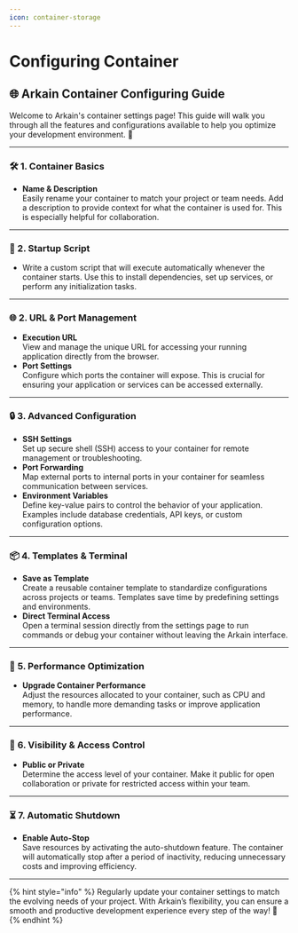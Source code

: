 ```yaml
---
icon: container-storage
---
```


# Configuring Container

## **🌐 Arkain Container** Configuring **Guide**

Welcome to Arkain's container settings page! This guide will walk you through all the features and configurations available to help you optimize your development environment. 🚀

***

### 🛠️ **1. Container Basics**

* **Name & Description**\
  Easily rename your container to match your project or team needs. Add a description to provide context for what the container is used for. This is especially helpful for collaboration.

***

### 🚀 &#x32;**. Startup Script**

* Write a custom script that will execute automatically whenever the container starts. Use this to install dependencies, set up services, or perform any initialization tasks.

***

### 🌐 **2. URL & Port Management**

* **Execution URL**\
  View and manage the unique URL for accessing your running application directly from the browser.
* **Port Settings**\
  Configure which ports the container will expose. This is crucial for ensuring your application or services can be accessed externally.

***

### 🔒 **3. Advanced Configuration**

* **SSH Settings**\
  Set up secure shell (SSH) access to your container for remote management or troubleshooting.
* **Port Forwarding**\
  Map external ports to internal ports in your container for seamless communication between services.
* **Environment Variables**\
  Define key-value pairs to control the behavior of your application. Examples include database credentials, API keys, or custom configuration options.

***

### 📦 **4. Templates & Terminal**

* **Save as Template**\
  Create a reusable container template to standardize configurations across projects or teams. Templates save time by predefining settings and environments.
* **Direct Terminal Access**\
  Open a terminal session directly from the settings page to run commands or debug your container without leaving the Arkain interface.

***

### 🚀 **5. Performance Optimization**

* **Upgrade Container Performance**\
  Adjust the resources allocated to your container, such as CPU and memory, to handle more demanding tasks or improve application performance.

***

### 👥 **6. Visibility & Access Control**

* **Public or Private**\
  Determine the access level of your container. Make it public for open collaboration or private for restricted access within your team.

***

### ⏳ **7. Automatic Shutdown**

* **Enable Auto-Stop**\
  Save resources by activating the auto-shutdown feature. The container will automatically stop after a period of inactivity, reducing unnecessary costs and improving efficiency.

***

{% hint style="info" %}
Regularly update your container settings to match the evolving needs of your project. With Arkain’s flexibility, you can ensure a smooth and productive development experience every step of the way! 🌟
{% endhint %}

